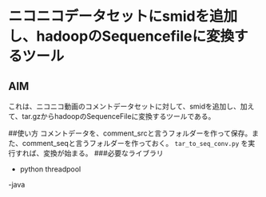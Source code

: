 # ニコニコデータセットにsmidを追加し、hadoopのSequencefileに変換するツール
## AIM
これは、ニコニコ動画のコメントデータセットに対して、smidを追加し、加えて、tar.gzからhadoopのSequenceFileに変換するツールである。

##使い方
コメントデータを、comment_srcと言うフォルダーを作って保存。また、comment_seqと言うフォルダーを作っておく。
`tar_to_seq_conv.py`
を実行すれば、変換が始まる。
###必要なライブラリ
- python
 threadpool

-java
